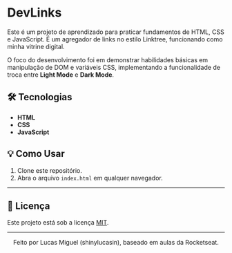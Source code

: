 # DevLinks

Este é um projeto de aprendizado para praticar fundamentos de HTML, CSS e JavaScript. É um agregador de links no estilo Linktree, funcionando como minha vitrine digital.

O foco do desenvolvimento foi em demonstrar habilidades básicas em manipulação de DOM e variáveis CSS, implementando a funcionalidade de troca entre **Light Mode** e **Dark Mode**.

## 🛠️ Tecnologias

- **HTML**
- **CSS**
- **JavaScript**

## 💡 Como Usar

1. Clone este repositório.
2. Abra o arquivo `index.html` em qualquer navegador.

---

## 📝 Licença

Este projeto está sob a licença [MIT](https://opensource.org/licenses/MIT).

---

<p align="center">Feito por Lucas Miguel (shinylucasin), baseado em aulas da Rocketseat.</p>
